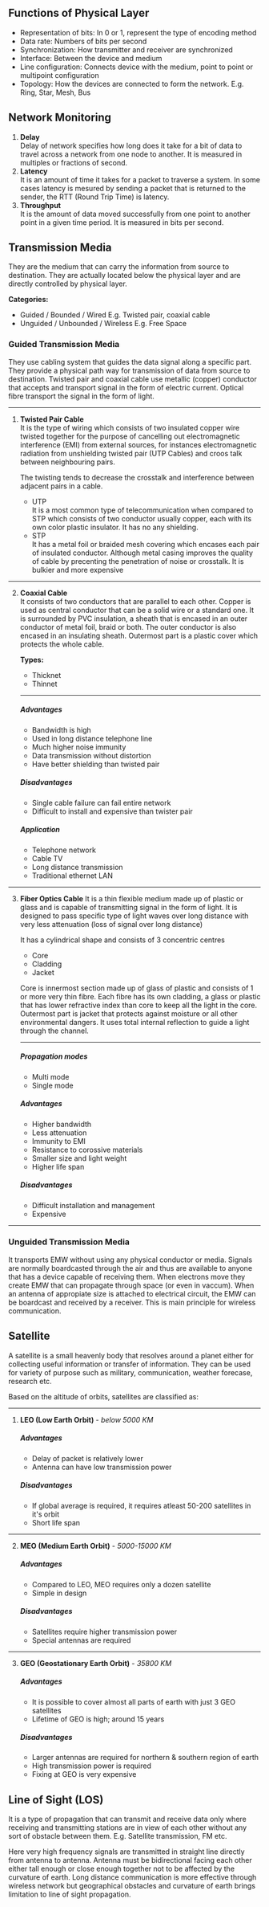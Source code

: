 ## Functions of Physical Layer
- Representation of bits: In 0 or 1, represent the type of encoding method
- Data rate: Numbers of bits per second
- Synchronization: How transmitter and receiver are synchronized
- Interface: Between the device and medium
- Line configuration: Connects device with the medium, point to point or multipoint configuration
- Topology: How the devices are connected to form the network. E.g. Ring, Star, Mesh, Bus
  <b-img src="https://systemzone.net/wp-content/uploads/2017/09/network-topology.png" alt="network topologies" align="center" />

## Network Monitoring
1. **Delay**  
   Delay of network specifies how long does it take for a bit of data to travel across a network from one node to another. It is measured in multiples or fractions of second.
2. **Latency**  
   It is an amount of time it takes for a packet to traverse a system. In some cases latency is mesured by sending a packet that is returned to the sender, the RTT (Round Trip Time) is latency.
3. **Throughput**  
   It is the amount of data moved successfully from one point to another point in a given time period. It is measured in bits per second.

## Transmission Media
They are the medium that can carry the information from source to destination. They are actually located below the physical layer and are directly controlled by physical layer.

**Categories:**
- Guided / Bounded / Wired
   E.g. Twisted pair, coaxial cable
- Unguided / Unbounded / Wireless
   E.g. Free Space

### Guided Transmission Media
They use cabling system that guides the data signal along a specific part. They provide a physical path way for transmission of data from source to destination. Twisted pair and coaxial cable use metallic (copper) conductor that accepts and transport signal in the form of electric current. Optical fibre transport the signal in the form of light.

---
1. **Twisted Pair Cable**  
   It is the type of wiring which consists of two insulated copper wire twisted together for the purpose of cancelling out electromagnetic interference (EMI) from external sources, for instances electromagnetic radiation from unshielding twisted pair (UTP Cables) and croos talk between neighbouring pairs.

   <b-img src="http://www.nikomax-global.com/media/attachments/cfiles/pages/publication_46/1973_1.jpg" width=600 alt="twisted pair cable" />

   The twisting tends to decrease the crosstalk and interference between adjacent pairs in a cable.
   - UTP  
      It is a most common type of telecommunication when compared to STP which consists of two conductor usually copper, each with its own color plastic insulator. It has no any shielding.
   - STP  
      It has a metal foil or braided mesh covering which encases each pair of insulated conductor. Although metal casing improves the quality of cable by precenting the penetration of noise or crosstalk. It is bulkier and more expensive

   <b-img src="http://www.chinacablesbuy.com/wp-content/uploads/2015/05/unshielded-Twisted-pair-cable-and-shielded-twisted-pair-cable.jpg" alt="UTP vs STP twisted pair" class="pt-4 pb-4" />

---
2. **Coaxial Cable**  
   It consists of two conductors that are parallel to each other. Copper is used as central conductor that can be a solid wire or a standard one. It is surrounded by PVC insulation, a sheath that is encased in an outer conductor of metal foil, braid or both. The outer conductor is also encased in an insulating sheath. Outermost part is a plastic cover which protects the whole cable.
   
   <b-img src="http://ecomputernotes.com/images/Coaxial-Cable.jpg" alt="Coaxial cable" class="pb-4 pt-4" />
   
   **Types:**
   - Thicknet
   - Thinnet
   
   ---
   ##### Advantages
      - Bandwidth is high
	  - Used in long distance telephone line
	  - Much higher noise immunity
	  - Data transmission without distortion
	  - Have better shielding than twisted pair
   
   ##### Disadvantages
      - Single cable failure can fail entire network
	  - Difficult to install and expensive than twister pair
	  
   ##### Application
      - Telephone network
	  - Cable TV
	  - Long distance transmission
	  - Traditional ethernet LAN

---
3. **Fiber Optics Cable**
   It is a thin flexible medium made up of plastic or glass and is capable of transmitting signal in the form of light. It is designed to pass specific type of light waves over long distance with very less attenuation (loss of signal over long distance)
   
   <b-img src="https://www.researchgate.net/profile/Oussama_Messai/publication/332183333/figure/fig11/AS:743735042252806@1554331660896/Fiber-Optic-cable-components.jpg" alt="Fiber optics cable" class="pb-4 pt-4" />
   
   It has a cylindrical shape and consists of 3 concentric centres
   - Core
   - Cladding
   - Jacket
   
   Core is innermost section made up of glass of plastic and consists of 1 or more very thin fibre. Each fibre has its own cladding, a glass or plastic that has lower refractive index than core to keep all the light in the core. Outermost part is jacket that protects against moisture or all other environmental dangers. It uses total internal reflection to guide a light through the channel.
   
   ---
   ##### Propagation modes
      - Multi mode
	  - Single mode
	  
   ##### Advantages
      - Higher bandwidth
	  - Less attenuation
	  - Immunity to EMI
	  - Resistance to corossive materials
	  - Smaller size and light weight
	  - Higher life span

   ##### Disadvantages
      - Difficult installation and management
	  - Expensive
---

### Unguided Transmission Media
It transports EMW without using any physical conductor or media. Signals are normally boardcasted through the air and thus are available to anyone that has a device capable of receiving them. When electrons move they create EMW that can propagate through space (or even in vaccum). When an antenna of appropiate size is attached to electrical circuit, the EMW can be boardcast and received by a receiver. This is main principle for wireless communication.

## Satellite
A satellite is a small heavenly body that resolves around a planet either for collecting useful information or transfer of information. They can be used for variety of purpose such as military, communication, weather forecase, research etc.

Based on the altitude of orbits, satellites are classified as:

---
1. **LEO (Low Earth Orbit)** - *below 5000 KM*  
   ##### Advantages
   - Delay of packet is relatively lower
   - Antenna can have low transmission power
   ##### Disadvantages
   - If global average is required, it requires atleast 50-200 satellites in it's orbit
   - Short life span

---
2. **MEO (Medium Earth Orbit)** - *5000-15000 KM*  
   ##### Advantages
   - Compared to LEO, MEO requires only a dozen satellite
   - Simple in design
   ##### Disadvantages
   - Satellites require higher transmission power
   - Special antennas are required

---
3. **GEO (Geostationary Earth Orbit)** - *35800 KM*  
   ##### Advantages
   - It is possible to cover almost all parts of earth with just 3 GEO satellites
   - Lifetime of GEO is high; around 15 years
   ##### Disadvantages
   - Larger antennas are required for northern & southern region of earth
   - High transmission power is required
   - Fixing at GEO is very expensive

## Line of Sight (LOS)
It is a type of propagation that can transmit and receive data only where receiving and transmitting stations are in view of each other without any sort of obstacle between them. E.g. Satellite transmission, FM etc.

Here very high frequency signals are transmitted in straight line directly from antenna to antenna. Antenna must be bidirectional facing each other either tall enough or close enough together not to be affected by the curvature of earth. Long distance communication is more effective through wireless network but geographical obstacles and curvature of earth brings limitation to line of sight propagation.

<b-img src="http://3.bp.blogspot.com/-n8p8sQ16JJE/UE8oXvlUhPI/AAAAAAAAAEA/Q4ArO8RnuG4/s400/LOS.png" alt="Line of sight propagation" />